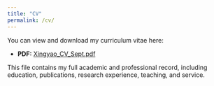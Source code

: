 ```yaml
---
title: "CV"
permalink: /cv/
---
```


You can view and download my curriculum vitae here:  

- **PDF:** [Xingyao_CV_Sept.pdf](/assets/cv/Yihong_Cheng_CV.pdf)  

This file contains my full academic and professional record, including education, publications, research experience, teaching, and service.
 
